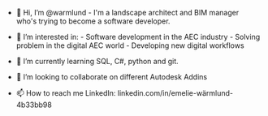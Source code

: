 - 👋 Hi, I’m @warmlund
       - I'm a landscape architect and BIM manager who's trying to become a software developer.
  
- 👀 I’m interested in:
        - Software development in the AEC industry
        - Solving problem in the digital AEC world
        - Developing new digital workflows
  
- 🌱 I’m currently learning SQL, C#, python and git.
- 💞️ I’m looking to collaborate on different Autodesk Addins
- 📫 How to reach me
      LinkedIn: linkedin.com/in/emelie-wärmlund-4b33bb98


<!---
warmlund/warmlund is a ✨ special ✨ repository because its `README.md` (this file) appears on your GitHub profile.
You can click the Preview link to take a look at your changes.
--->
